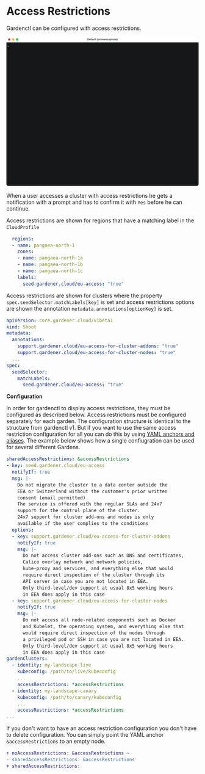 # Access Restrictions

Gardenctl can be configured with access restrictions.

<img width="800" src="../images/access-restrictions-tty.gif">

When a user accesses a cluster with access restrictions he gets a notification with a prompt and has to
confirm it with `Yes` before he can continue.

Access restrictions are shown for regions that have a matching label in the `CloudProfile`

```yaml
  regions:
  - name: pangaea-north-1
    zones:
    - name: pangaea-north-1a
    - name: pangaea-north-1b
    - name: pangaea-north-1c
    labels:
      seed.gardener.cloud/eu-access: "true"
```

Access restrictions are shown for clusters where the property `spec.seedSelector.matchLabels[key]` is set 
and access restrictions options are shown the annotation `metadata.annotations[optionKey]` is set.

```yaml
apiVersion: core.gardener.cloud/v1beta1
kind: Shoot
metadata:
  annotations:
    support.gardener.cloud/eu-access-for-cluster-addons: "true"
    support.gardener.cloud/eu-access-for-cluster-nodes: "true"
  ...
spec:
  seedSelector:
    matchLabels:
      seed.gardener.cloud/eu-access: "true"
```

**Configuration**

In order for gardenctl to display access restrictions, they must be configured as described below.
Access restrictions must be configured separately for each garden. 
The configuration structure is identical to the structure from gardenctl v1.
But if you want to use the same access restriction configuration for all you can do this by using [YAML anchors and aliases](https://yaml.org/spec/1.2.2/#alias-nodes).
The example below shows how a single confiugration can be used for several different Gardens.

```yaml
sharedAccessRestrictions: &accessRestrictions
- key: seed.gardener.cloud/eu-access
  notifyIf: true
  msg: |-
    Do not migrate the cluster to a data center outside the 
    EEA or Switzerland without the customer's prior written 
    consent (email permitted).
    The service is offered with the regular SLAs and 24x7 
    support for the control plane of the cluster. 
    24x7 support for cluster add-ons and nodes is only 
    available if the user complies to the conditions
  options:
  - key: support.gardener.cloud/eu-access-for-cluster-addons
    notifyIf: true
    msg: |-
      Do not access cluster add-ons such as DNS and certificates,
      Calico overlay network and network policies, 
      kube-proxy and services, and everything else that would 
      require direct inspection of the cluster through its 
      API server in case you are not located in EEA.
      Only third-level/dev support at usual 8x5 working hours 
      in EEA does apply in this case
  - key: support.gardener.cloud/eu-access-for-cluster-nodes
    notifyIf: true
    msg: |-
      Do not access all node-related components such as Docker 
      and Kubelet, the operating system, and everything else that 
      would require direct inspection of the nodes through 
      a privileged pod or SSH in case you are not located in EEA. 
      Only third-level/dev support at usual 8x5 working hours 
      in EEA does apply in this case
gardenClusters:
  - identity: my-landscape-live
    kubeconfig: /path/to/live/kubeconfig
    ...
    accessRestrictions: *accessRestrictions
  - identity: my-landscape-canary
    kubeconfig: /path/to/canary/kubeconfig
    ...
    accessRestrictions: *accessRestrictions
...
```

If you don't want to have an access restriction configuration you don't have to delete configuration. 
You can simply point the YAML anchor `&accessRestrictions` to an empty node.

```diff
+ noAccessRestrictions: &accessRestrictions ~
- sharedAccessRestrictions: &accessRestrictions
+ sharedAccessRestrictions:
```
